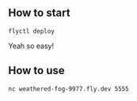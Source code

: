## How to start

    flyctl deploy

Yeah so easy!

## How to use

    nc weathered-fog-9977.fly.dev 5555
